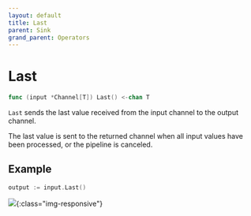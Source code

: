 ```yaml
---
layout: default
title: Last
parent: Sink
grand_parent: Operators
---
```


<h1>Last</h1>

```go
func (input *Channel[T]) Last() <-chan T
```

`Last` sends the last value received from the input channel to the output channel.

The last value is sent to the returned channel when all input values have been processed, or the pipeline is canceled.

<h2>Example</h2>

```go
output := input.Last()
```
![](/assets/images/diagrams/sink/last.svg){:class="img-responsive"}